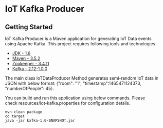 # IoT Kafka Producer

## Getting Started

IoT Kafka Producer is a Maven application for generating IoT Data events using Apache Kafka. This project requires following tools and technologies.

* [JDK - 1.8](http://www.oracle.com/technetwork/java/javase/downloads/jdk8-downloads-2133151.html)
* [Maven - 3.5.2](https://maven.apache.org/download.cgi)
* [Zookeeper - 3.4.11](https://zookeeper.apache.org)
* [Kafka - 2.12-1.0.0](http://kafka.apache.org/downloads.html) 

The main class IoTDataProducer Method generates semi-random IoT data in JSON with below format:
{"room": "1", "timestamp":1465471124373, "numberOfPeople": 45}.

You can build and run this application using below commands. Please check resources/iot-kafka.properties for configuration details.

```
mvn clean package
cd target
java -jar kafka-1.0-SNAPSHOT.jar
```

